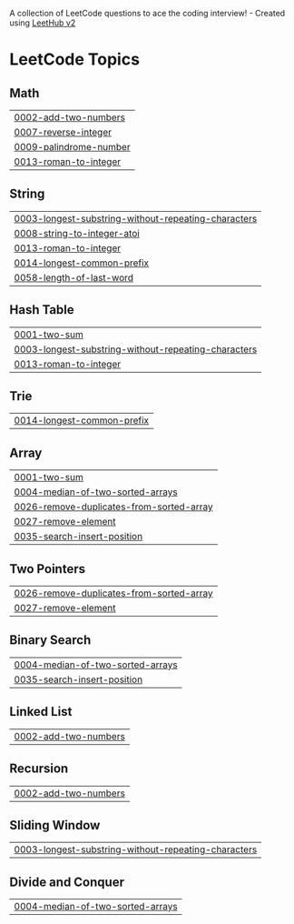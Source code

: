 A collection of LeetCode questions to ace the coding interview! - Created using [LeetHub v2](https://github.com/arunbhardwaj/LeetHub-2.0)
<!---LeetCode Topics Start-->
# LeetCode Topics
## Math
|  |
| ------- |
| [0002-add-two-numbers](https://github.com/VASA-SRAVYA/Leet-Code/tree/master/0002-add-two-numbers) |
| [0007-reverse-integer](https://github.com/VASA-SRAVYA/Leet-Code/tree/master/0007-reverse-integer) |
| [0009-palindrome-number](https://github.com/VASA-SRAVYA/Leet-Code/tree/master/0009-palindrome-number) |
| [0013-roman-to-integer](https://github.com/VASA-SRAVYA/Leet-Code/tree/master/0013-roman-to-integer) |
## String
|  |
| ------- |
| [0003-longest-substring-without-repeating-characters](https://github.com/VASA-SRAVYA/Leet-Code/tree/master/0003-longest-substring-without-repeating-characters) |
| [0008-string-to-integer-atoi](https://github.com/VASA-SRAVYA/Leet-Code/tree/master/0008-string-to-integer-atoi) |
| [0013-roman-to-integer](https://github.com/VASA-SRAVYA/Leet-Code/tree/master/0013-roman-to-integer) |
| [0014-longest-common-prefix](https://github.com/VASA-SRAVYA/Leet-Code/tree/master/0014-longest-common-prefix) |
| [0058-length-of-last-word](https://github.com/VASA-SRAVYA/Leet-Code/tree/master/0058-length-of-last-word) |
## Hash Table
|  |
| ------- |
| [0001-two-sum](https://github.com/VASA-SRAVYA/Leet-Code/tree/master/0001-two-sum) |
| [0003-longest-substring-without-repeating-characters](https://github.com/VASA-SRAVYA/Leet-Code/tree/master/0003-longest-substring-without-repeating-characters) |
| [0013-roman-to-integer](https://github.com/VASA-SRAVYA/Leet-Code/tree/master/0013-roman-to-integer) |
## Trie
|  |
| ------- |
| [0014-longest-common-prefix](https://github.com/VASA-SRAVYA/Leet-Code/tree/master/0014-longest-common-prefix) |
## Array
|  |
| ------- |
| [0001-two-sum](https://github.com/VASA-SRAVYA/Leet-Code/tree/master/0001-two-sum) |
| [0004-median-of-two-sorted-arrays](https://github.com/VASA-SRAVYA/Leet-Code/tree/master/0004-median-of-two-sorted-arrays) |
| [0026-remove-duplicates-from-sorted-array](https://github.com/VASA-SRAVYA/Leet-Code/tree/master/0026-remove-duplicates-from-sorted-array) |
| [0027-remove-element](https://github.com/VASA-SRAVYA/Leet-Code/tree/master/0027-remove-element) |
| [0035-search-insert-position](https://github.com/VASA-SRAVYA/Leet-Code/tree/master/0035-search-insert-position) |
## Two Pointers
|  |
| ------- |
| [0026-remove-duplicates-from-sorted-array](https://github.com/VASA-SRAVYA/Leet-Code/tree/master/0026-remove-duplicates-from-sorted-array) |
| [0027-remove-element](https://github.com/VASA-SRAVYA/Leet-Code/tree/master/0027-remove-element) |
## Binary Search
|  |
| ------- |
| [0004-median-of-two-sorted-arrays](https://github.com/VASA-SRAVYA/Leet-Code/tree/master/0004-median-of-two-sorted-arrays) |
| [0035-search-insert-position](https://github.com/VASA-SRAVYA/Leet-Code/tree/master/0035-search-insert-position) |
## Linked List
|  |
| ------- |
| [0002-add-two-numbers](https://github.com/VASA-SRAVYA/Leet-Code/tree/master/0002-add-two-numbers) |
## Recursion
|  |
| ------- |
| [0002-add-two-numbers](https://github.com/VASA-SRAVYA/Leet-Code/tree/master/0002-add-two-numbers) |
## Sliding Window
|  |
| ------- |
| [0003-longest-substring-without-repeating-characters](https://github.com/VASA-SRAVYA/Leet-Code/tree/master/0003-longest-substring-without-repeating-characters) |
## Divide and Conquer
|  |
| ------- |
| [0004-median-of-two-sorted-arrays](https://github.com/VASA-SRAVYA/Leet-Code/tree/master/0004-median-of-two-sorted-arrays) |
<!---LeetCode Topics End-->